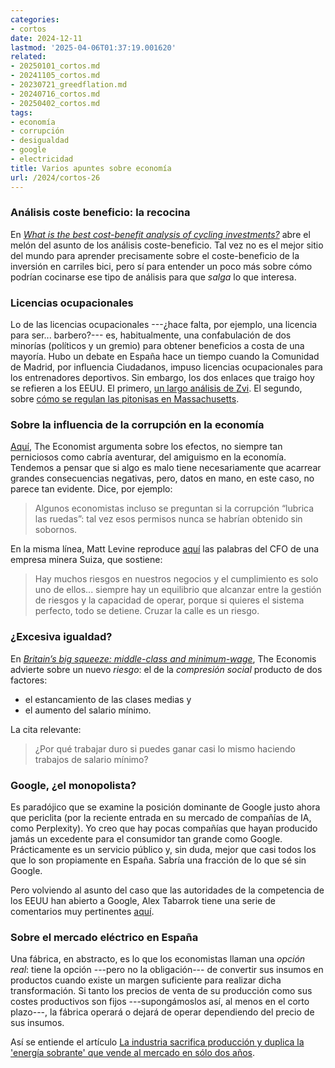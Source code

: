 ```yaml
---
categories:
- cortos
date: 2024-12-11
lastmod: '2025-04-06T01:37:19.001620'
related:
- 20250101_cortos.md
- 20241105_cortos.md
- 20230721_greedflation.md
- 20240716_cortos.md
- 20250402_cortos.md
tags:
- economía
- corrupción
- desigualdad
- google
- electricidad
title: Varios apuntes sobre economía
url: /2024/cortos-26
---
```


### Análisis coste beneficio: la recocina

En [_What is the best cost-benefit analysis of cycling investments?_](https://marginalrevolution.com/marginalrevolution/2023/03/what-is-the-best-cost-benefit-analysis-of-cycling-investments.html) abre el melón del asunto de los análisis coste-beneficio. Tal vez no es el mejor sitio del mundo para aprender precisamente sobre el coste-beneficio de la inversión en carriles bici, pero sí para entender un poco más sobre cómo podrían cocinarse ese tipo de  análisis para que _salga_ lo que interesa.


### Licencias ocupacionales

Lo de las licencias ocupacionales ---¿hace falta, por ejemplo, una licencia para ser... barbero?--- es, habitualmente, una confabulación de dos minorías (políticos y un gremio) para obtener beneficios a costa de una mayoría. Hubo un debate en España hace un tiempo cuando la Comunidad de Madrid, por influencia Ciudadanos, impuso licencias ocupacionales para los entrenadores deportivos. Sin embargo, los dos enlaces que traigo hoy se refieren a los EEUU. El primero,
[un largo análisis de Zvi](https://thezvi.wordpress.com/2024/10/30/occupational-licensing-roundup-1/).
El segundo, sobre [cómo se regulan las pitonisas en Massachusetts](https://commonwealthbeacon.org/opinion/how-do-you-license-a-fortune-teller/).


### Sobre la influencia de la corrupción en la economía

[Aquí](https://www.economist.com/finance-and-economics/2024/12/05/cronyism-is-a-problem-but-not-always-an-economic-one),
The Economist argumenta sobre los efectos, no siempre tan perniciosos como cabría aventurar, del amiguismo en la economía. Tendemos a pensar que si algo es malo tiene necesariamente que acarrear grandes consecuencias negativas, pero, datos en mano, en este caso, no parece tan evidente. Dice, por ejemplo:

> Algunos economistas incluso se preguntan si la corrupción “lubrica las ruedas”: tal vez esos permisos nunca se habrían obtenido sin sobornos.

En la misma línea, Matt Levine reproduce [aquí](https://archive.is/jzyDK) las palabras del CFO de una empresa minera Suiza, que sostiene:

> Hay muchos riesgos en nuestros negocios y el cumplimiento es solo uno de ellos... siempre hay un equilibrio que alcanzar entre la gestión de riesgos y la capacidad de operar, porque si quieres el sistema perfecto, todo se detiene. Cruzar la calle es un riesgo.


### ¿Excesiva igualdad?

En [_Britain’s big squeeze: middle-class and minimum-wage_](https://www.economist.com/britain/2024/11/13/britains-big-squeeze-middle-class-and-minimum-wage),
The Economis advierte sobre un nuevo _riesgo_: el de la _compresión social_ producto de dos factores:
- el estancamiento de las clases medias y
- el aumento del salario mínimo.

La cita relevante:

> ¿Por qué trabajar duro si puedes ganar casi lo mismo haciendo trabajos de salario mínimo?


### Google, ¿el monopolista?

Es paradójico que se examine la posición dominante de Google justo ahora que periclita (por la reciente entrada en su mercado de compañías de IA, como Perplexity). Yo creo que hay pocas compañías que hayan producido jamás un excedente para el consumidor tan grande como Google. Prácticamente es un servicio público y, sin duda, mejor que casi todos los que lo son propiamente en España. Sabría una fracción de lo que sé sin Google.

Pero volviendo al asunto del caso que las autoridades de la competencia de los EEUU han abierto a Google, Alex Tabarrok tiene una serie de comentarios muy pertinentes [aquí](https://marginalrevolution.com/marginalrevolution/2024/12/some-simple-economics-of-the-google-antitrust-case.html).


### Sobre el mercado eléctrico en España

Una fábrica, en abstracto, es lo que los economistas llaman una _opción real_: tiene la opción ---pero no la obligación--- de convertir sus insumos en productos cuando existe un margen suficiente para realizar dicha transformación. Si tanto los precios de venta de su producción como sus costes productivos son fijos ---supongámoslos así, al menos en el corto plazo---, la fábrica operará o dejará de operar dependiendo del precio de sus insumos.

Así se entiende el artículo [La industria sacrifica producción y duplica la 'energía sobrante' que vende al mercado en sólo dos años](https://www.20minutos.es/lainformacion/economia-y-finanzas/industria-sacrifica-produccion-duplica-energia-sobrante-vende-mercado-dos-anos-5656625/).